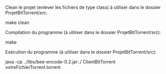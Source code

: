 Clean le projet (enlever les fichiers de type class) à utiliser dans le dossier ProjetBitTorrent/src:

make clean

Compilation du programme (à utiliser dans le dossier ProjetBitTorrent/src):

make

Exécution du programme (à utiliser dans le dossier ProjetBitTorrent/src):

java -cp ../libs/bee-encode-0.2.jar:./ ClientBitTorrent votreFichierTorrent.torrent 


